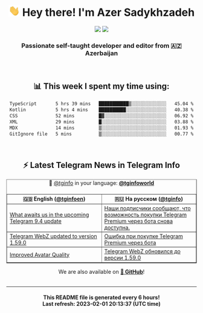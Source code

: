 <div align="center">
	<div>
		<h1>
      <img src="./assets/hi.gif" width="30px"> Hey there! I'm Azer Sadykhzadeh
    </h1>
    <img height="18" src="https://komarev.com/ghpvc/?username=sadykhzadeh&label=Views&color=2081c1&style=flat-square" />
		<a href="https://wakatime.com/@Azer"> <img height="18" src="https://wakatime.com/badge/user/f80ae27a-c328-426f-a381-bc84136e2dd6.svg" /> </a>
    <h3>
      Passionate self-taught developer and editor from 🇦🇿 Azerbaijan
    </h3>
  </div>
  <br>

<h2>📊 This week I spent my time using:</h2>

<!--START_SECTION:waka-->

```text
TypeScript       5 hrs 39 mins   ███████████▒░░░░░░░░░░░░░   45.04 %
Kotlin           5 hrs 4 mins    ██████████░░░░░░░░░░░░░░░   40.38 %
CSS              52 mins         █▓░░░░░░░░░░░░░░░░░░░░░░░   06.92 %
XML              29 mins         █░░░░░░░░░░░░░░░░░░░░░░░░   03.88 %
MDX              14 mins         ▒░░░░░░░░░░░░░░░░░░░░░░░░   01.93 %
GitIgnore file   5 mins          ▒░░░░░░░░░░░░░░░░░░░░░░░░   00.77 %
```

<!--END_SECTION:waka-->

<br>

<h2>⚡️ Latest Telegram News in Telegram Info</h2>
  <table border>
		<tr>
			<th width="50%">🇬🇧 English (<a href="https://t.me/tginfoen">@tginfoen</a>)</th>
			<th>🇷🇺 На русском (<a href="https://t.me/tginfo">@tginfo</a>)</th>
		</tr>
		<caption>🚩 <a href="https://t.me/tginfo">@tginfo</a> in your language: <a href="https://t.me/tginfoworld"><b>@tginfoworld</b></a><caption/>
  <tr><td><a href="https://t.me/tginfoen/1601">What awaits us in the upcoming Telegram 9.4 update</a></td>
    <td><a href="https://t.me/tginfo/3581">Наши подписчики сообщают, что возможность покупки Telegram Premium через бота снова доступна.</a></td></tr><tr><td><a href="https://t.me/tginfoen/1600">Telegram WebZ updated to version 1.59.0</a></td>
    <td><a href="https://t.me/tginfo/3580">Ошибка при покупке Telegram Premium через бота</a></td></tr><tr><td><a href="https://t.me/tginfoen/1599">Improved Avatar Quality</a></td>
    <td><a href="https://t.me/tginfo/3579">Telegram WebZ обновился до версии 1.59.0</a></td></tr>
</table>
We are also available on <a href="https://github.com/tginfo"><b>🐙 GitHub</b></a>!
</div>

<br>
<hr>
<h4 align="center">This README file is generated <b>every 6 hours</b>!</br>Last refresh: <b>2023-02-01 20:13:37 (UTC time)</b></h4>

